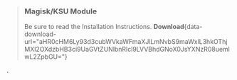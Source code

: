 > ### Magisk/KSU Module
> Be sure to read the Installation Instructions.
> **Download**{data-download-url="aHR0cHM6Ly93d3cubWVkaWFmaXJlLmNvbS9maWxlL3hkOThjMXl2OXdzbHB3ci9UaGVtZUNlbnRlcl9LVVBhdGNoX0JsYXNzR08uemlwL2ZpbGU="}

.
